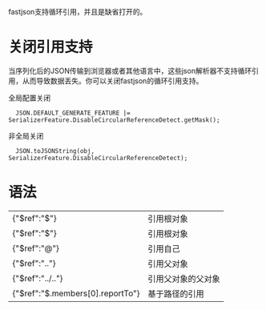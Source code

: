 fastjson支持循环引用，并且是缺省打开的。

# 关闭引用支持
当序列化后的JSON传输到浏览器或者其他语言中，这些json解析器不支持循环引用，从而导致数据丢失。你可以关闭fastjson的循环引用支持。

全局配置关闭
      
      JSON.DEFAULT_GENERATE_FEATURE |= SerializerFeature.DisableCircularReferenceDetect.getMask();
      
非全局关闭
      
      JSON.toJSONString(obj, SerializerFeature.DisableCircularReferenceDetect);
      

# 语法
<table>
<tr><td>{"$ref":"$"} </td><td>引用根对象</td></tr>
<tr><td>{"$ref":"$"} </td><td> 引用根对象</td></tr>
<tr><td>{"$ref":"@"} </td><td> 引用自己</td></tr>
<tr><td>{"$ref":".."} </td><td> 引用父对象</td></tr>
<tr><td>{"$ref":"../.."} </td><td> 引用父对象的父对象</td></tr>
<tr><td>{"$ref":"$.members[0].reportTo"} </td><td> 基于路径的引用</td></tr>
</table>
